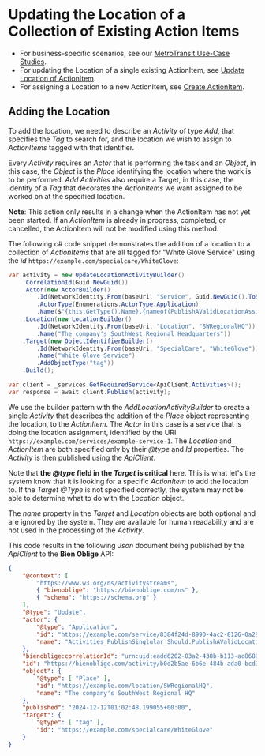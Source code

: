 # Updating the Location of a Collection of Existing Action Items

* For business-specific scenarios, see our [MetroTransit Use-Case Studies](./MetroTransit/README.md).
* For updating the Location of a single existing ActionItem, see [Update Location of ActionItem](./update-location-of-actionitem.md).
* For assigning a Location to a new ActionItem, see [Create ActionItem](./create-actionitem.md).

## Adding the Location

To add the location, we need to describe an *Activity* of type *Add*, that specifies the *Tag* to search for, and the location we wish to assign to *ActionItems* tagged with that identifier.

Every *Activity* requires an *Actor* that is performing the task and an *Object*, in this case, the *Object* is the *Place* identifying the location where the work is to be performed. *Add Activities* also require a Target, in this case, the identity of a *Tag* that decorates the *ActionItems* we want assigned to be worked on at the specified location.

**Note**: This action only results in a change when the ActionItem has not yet been started. If an *ActionItem* is already in progress, completed, or cancelled, the ActionItem will not be modified using this method.

The following c# code snippet demonstrates the addition of a location to a collection of *ActionItems* that are all tagged for "White Glove Service" using the *id* `https://example.com/specialcare/WhiteGlove`:

```csharp
var activity = new UpdateLocationActivityBuilder()
    .CorrelationId(Guid.NewGuid())
    .Actor(new ActorBuilder()
        .Id(NetworkIdentity.From(baseUri, "Service", Guid.NewGuid().ToString()))
        .ActorType(Enumerations.ActorType.Application)
        .Name($"{this.GetType().Name}.{nameof(PublishAValidLocationAssignmentByTagMessage)}"))
    .Location(new LocationBuilder()
        .Id(NetworkIdentity.From(baseUri, "Location", "SWRegionalHQ"))
        .Name("The company's SouthWest Regional Headquarters"))
    .Target(new ObjectIdentifierBuilder()
        .Id(NetworkIdentity.From(baseUri, "SpecialCare", "WhiteGlove"))
        .Name("White Glove Service")
        .AddObjectType("tag"))
    .Build();

var client = _services.GetRequiredService<ApiClient.Activities>();
var response = await client.Publish(activity);
```

We use the builder pattern with the *AddLocationActivityBuilder* to create a single *Activity* that describes the addition of the *Place* object representing the location, to the *ActionItem*. The *Actor* in this case is a service that is doing the location assignment, identified by the URI `https://example.com/services/example-service-1`. The *Location* and *ActionItem* are both specified only by their *@type* and *Id* properties. The *Activity* is then published using the *ApiClient*.

Note that **the *@type* field in the *Target* is critical** here. This is what let's the system know that it is looking for a specific *ActionItem* to add the location to. If the *Target @Type* is not specified correctly, the system may not be able to determine what to do with the *Location* object.

The *name* property in the *Target* and *Location* objects are both optional and are ignored by the system. They are available for human readability and are not used in the processing of the *Activity*.

This code results in the following *Json* document being published by the *ApiClient* to the **Bien Oblige** API:

```json
{
    "@context": [
        "https://www.w3.org/ns/activitystreams",
        { "bienoblige": "https://bienoblige.com/ns" },
        { "schema": "https://schema.org" }
    ],
    "@type": "Update",
    "actor": {
        "@type": "Application",
        "id": "https://example.com/service/8384f24d-8990-4ac2-8126-0a29c1fc1b36",
        "name": "Activities_PublishSinglular_Should.PublishAValidLocationAssignmentByTagMessage"
    },
    "bienoblige:correlationId": "urn:uid:eadd6202-83a2-438b-b113-ac86898f3ddb",
    "id": "https://bienoblige.com/activity/b0d2b5ae-6b6e-484b-ada0-bcd359299946",
    "object": {
        "@type": [ "Place" ],
        "id": "https://example.com/location/SWRegionalHQ",
        "name": "The company's SouthWest Regional HQ"
    },
    "published": "2024-12-12T01:02:48.199055+00:00",
    "target": {
        "@type": [ "tag" ],
        "id": "https://example.com/specialcare/WhiteGlove"
    }
}
```
